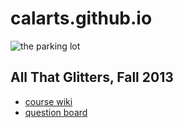 <!-- 
.. link: 
.. description: 
.. tags: PAGES, LABS
.. date: 2013/09/27 23:21:00
.. title: home
.. slug: home
-->

# calarts.github.io

![the parking lot](https://upload.wikimedia.org/wikipedia/commons/thumb/7/70/2012-1104-CalArts03-.jpg/800px-2012-1104-CalArts03-.jpg)

## All That Glitters, Fall 2013

* [course wiki](https://github.com/calarts/calarts.github.io/wiki/CSSM234)
* [question board](https://trello.com/b/TifE01DO/questions)


